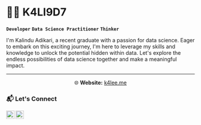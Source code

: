 # 🏄‍♂️ K4LI9D7


**`Developer`** **`Data Science Practitioner`**  **`Thinker`**

I'm Kalindu Adikari, a recent graduate with a passion for data science. Eager to embark on this exciting journey, I'm here to leverage my skills and knowledge to unlock the potential hidden within data. Let's explore the endless possibilities of data science together and make a meaningful impact.

   

---
<div align="center">
  🌐 <strong>Website:</strong> <a href="https://www.k4lee.me">k4lee.me</a>
</div>


### 📬 Let's Connect

[<img align="left" alt="LinkedIn" width="22px" src="https://cdn.jsdelivr.net/gh/devicons/devicon/icons/linkedin/linkedin-original.svg" />](https://www.linkedin.com/in/kalinduadikari/)


[<img align="left" alt="Twitter" width="22px" src="https://cdn.jsdelivr.net/gh/devicons/devicon/icons/twitter/twitter-original.svg" />](https://twitter.com/k4lee_adi)
</div>
